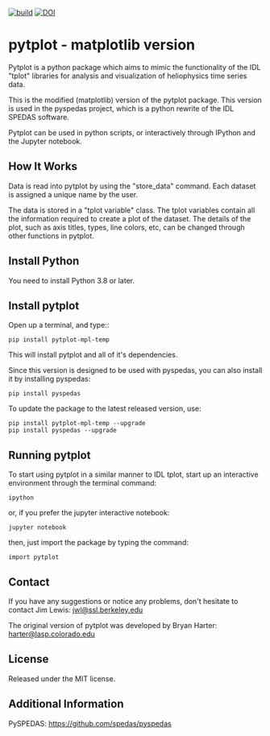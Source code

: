 [![build](https://github.com/MAVENSDC/PyTplot/workflows/build/badge.svg)](https://github.com/MAVENSDC/PyTplot/actions)
[![DOI](https://zenodo.org/badge/68843190.svg)](https://zenodo.org/badge/latestdoi/68843190)

# pytplot - matplotlib version

Pytplot is a python package which aims to mimic the functionality of the IDL "tplot" libraries for analysis and visualization of heliophysics time series data.

This is the modified (matplotlib) version of the pytplot package. This version is used in the pyspedas project, which is a python rewrite of the IDL SPEDAS software.

Pytplot can be used in python scripts, or interactively through IPython and the Jupyter notebook.


## How It Works

Data is read into pytplot by using the "store_data" command.  Each dataset is assigned a unique name by the user.

The data is stored in a "tplot variable" class.  The tplot variables contain all the information required to create a plot of the dataset.  The details of the plot, such as axis titles, types, line colors, etc, can be changed through other functions in pytplot.


## Install Python

You need to install Python 3.8 or later.


## Install pytplot

Open up a terminal, and type::

	pip install pytplot-mpl-temp

This will install pytplot and all of it's dependencies.

Since this version is designed to be used with pyspedas, you can also install it by installing pyspedas:

	pip install pyspedas

To update the package to the latest released version, use:

	pip install pytplot-mpl-temp --upgrade
	pip install pyspedas --upgrade


## Running pytplot

To start using pytplot in a similar manner to IDL tplot, start up an interactive environment through the terminal command:

	ipython

or, if you prefer the jupyter interactive notebook:

	jupyter notebook

then, just import the package by typing the command:

	import pytplot


## Contact

If you have any suggestions or notice any problems, don't hesitate to contact Jim Lewis: jwl@ssl.berkeley.edu

The original version of pytplot was developed by Bryan Harter: harter@lasp.colorado.edu


## License

Released under the MIT license.


## Additional Information

PySPEDAS: https://github.com/spedas/pyspedas